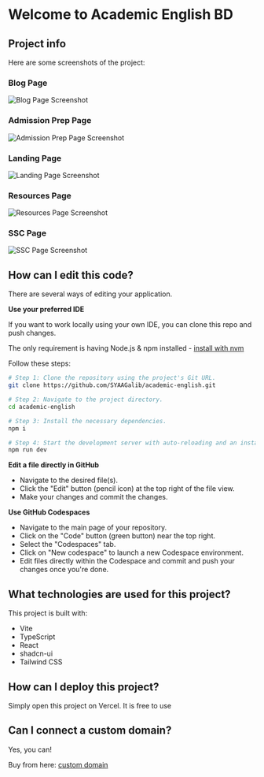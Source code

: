 # Welcome to Academic English BD

## Project info

Here are some screenshots of the project:

### Blog Page
![Blog Page Screenshot](./public/Blog.png)

### Admission Prep Page
![Admission Prep Page Screenshot](./public/admission-prep.png)

### Landing Page
![Landing Page Screenshot](./public/landing-page.png)

### Resources Page
![Resources Page Screenshot](./public/resources.png)

### SSC Page
![SSC Page Screenshot](./public/ssc.png)

## How can I edit this code?

There are several ways of editing your application.


**Use your preferred IDE**

If you want to work locally using your own IDE, you can clone this repo and push changes.

The only requirement is having Node.js & npm installed - [install with nvm](https://github.com/nvm-sh/nvm#installing-and-updating)

Follow these steps:

```sh
# Step 1: Clone the repository using the project's Git URL.
git clone https://github.com/SYAAGalib/academic-english.git

# Step 2: Navigate to the project directory.
cd academic-english

# Step 3: Install the necessary dependencies.
npm i

# Step 4: Start the development server with auto-reloading and an instant preview.
npm run dev
```

**Edit a file directly in GitHub**

- Navigate to the desired file(s).
- Click the "Edit" button (pencil icon) at the top right of the file view.
- Make your changes and commit the changes.

**Use GitHub Codespaces**

- Navigate to the main page of your repository.
- Click on the "Code" button (green button) near the top right.
- Select the "Codespaces" tab.
- Click on "New codespace" to launch a new Codespace environment.
- Edit files directly within the Codespace and commit and push your changes once you're done.

## What technologies are used for this project?

This project is built with:

- Vite
- TypeScript
- React
- shadcn-ui
- Tailwind CSS

## How can I deploy this project?

Simply open this project on Vercel. It is free to use

## Can I connect a custom domain?

Yes, you can!

Buy from here: [custom domain](https://namecheap.com/)
